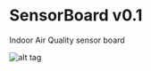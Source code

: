 # SensorBoard v0.1
Indoor Air Quality sensor board

![alt tag](https://github.com/NationalAssociationOfRealtors/Sensor-Board-v0.01/raw/master/oshsnbrd.jpg)

